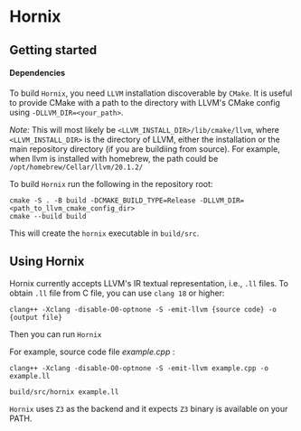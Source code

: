 # Hornix

## **Getting started**

#### Dependencies

To build `Hornix`, you need `LLVM` installation discoverable by `CMake`.
It is useful to provide CMake with a path to the directory with LLVM's CMake config using `-DLLVM_DIR=<your_path>`.

*Note:* This will most likely be `<LLVM_INSTALL_DIR>/lib/cmake/llvm`, where `<LLVM_INSTALL_DIR>` is the directory of LLVM, either the installation or the main repository directory (if you are buildiing from source).
For example, when llvm is installed with homebrew, the path could be `/opt/homebrew/Cellar/llvm/20.1.2/`



To build `Hornix` run the following in the repository root:
```shell
cmake -S . -B build -DCMAKE_BUILD_TYPE=Release -DLLVM_DIR=<path_to_llvm_cmake_config_dir>
cmake --build build
```

This will create the `hornix` executable in `build/src`.


## **Using Hornix**

Hornix currently accepts LLVM's IR textual representation, i.e., `.ll` files.
To obtain `.ll` file from C file, you can use `clang 18` or higher:
```shell
clang++ -Xclang -disable-O0-optnone -S -emit-llvm {source code} -o {output file}
```

Then you can run `Hornix`

For example, source code file *example.cpp* :

```
clang++ -Xclang -disable-O0-optnone -S -emit-llvm example.cpp -o example.ll

build/src/hornix example.ll 
```

`Hornix` uses `Z3` as the backend and it expects `Z3` binary is available on your PATH.
